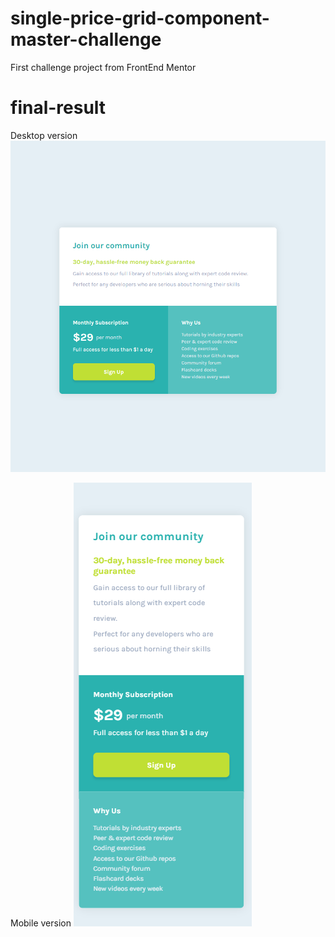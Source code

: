 # single-price-grid-component-master-challenge
First challenge project from FrontEnd Mentor

# final-result
Desktop version
![](screenshot/desktop%20version.png)

Mobile version
![](screenshot/mobile%20version.png)
